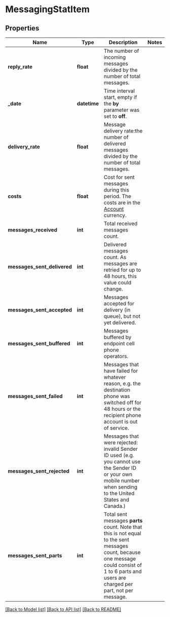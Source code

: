 # MessagingStatItem

## Properties
Name | Type | Description | Notes
------------ | ------------- | ------------- | -------------
**reply_rate** | **float** | The number of incoming messages divided by the number of total messages. | 
**_date** | **datetime** | Time interval start, empty if the **by** parameter was set to **off**.  | 
**delivery_rate** | **float** | Message delivery rate:the number of delivered messages divided by the number of total messages. | 
**costs** | **float** | Cost for sent messages during this period. The costs are in the [Account](http://docs.textmagictesting.com/#tag/User) currency.  | 
**messages_received** | **int** | Total received messages count. | 
**messages_sent_delivered** | **int** | Delivered messages count. As messages are retried for up to 48 hours, this value could change. | 
**messages_sent_accepted** | **int** | Messages accepted for delivery (in queue), but not yet delivered. | 
**messages_sent_buffered** | **int** | Messages buffered by endpoint cell phone operators. | 
**messages_sent_failed** | **int** | Messages that have failed for whatever reason, e.g. the destination phone was switched off for 48 hours or the recipient phone account is out of service. | 
**messages_sent_rejected** | **int** | Messages that were rejected: invalid Sender ID used (e.g. you cannot use the Sender ID or your own mobile number when sending to the United States and Canada.)  | 
**messages_sent_parts** | **int** | Total sent messages **parts** count. Note that this is not equal to the sent messages count, because one message could consist of 1 to 6 parts and users are charged per part, not per message. | 

[[Back to Model list]](../README.md#documentation-for-models) [[Back to API list]](../README.md#documentation-for-api-endpoints) [[Back to README]](../README.md)


